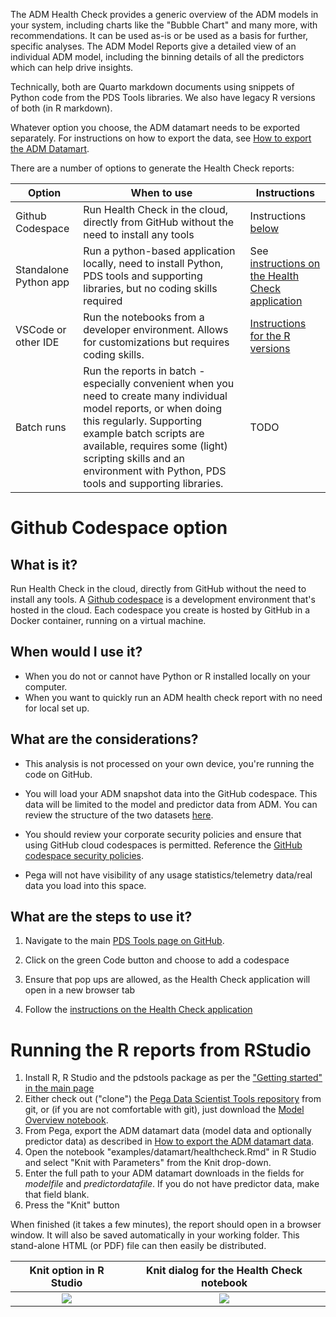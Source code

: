 The ADM Health Check provides a generic overview of the ADM models in your system, including charts like the "Bubble Chart" and many more, with recommendations. It can be used as-is or be used as a basis for further, specific analyses. The ADM Model Reports give a detailed view of an individual ADM model, including the binning details of all the predictors which can help drive insights.

Technically, both are Quarto markdown documents using snippets of Python code from the PDS Tools libraries. We also have legacy R versions of both (in R markdown).

Whatever option you choose, the ADM datamart needs to be exported separately. For instructions on how to export the data, see [How to export the ADM Datamart](How-to-export-and-use-the-ADM-Datamart).

There are a number of options to generate the Health Check reports:

|Option|When to use|Instructions|
|---|---|---|
|Github Codespace|Run Health Check in the cloud, directly from GitHub without the need to install any tools|Instructions [below](#github-codespace-option)|
|Standalone Python app|Run a python-based application locally, need to install Python, PDS tools and supporting libraries, but no coding skills required|See [instructions on the Health Check application](https://pegasystems.github.io/pega-datascientist-tools/Python/articles/HealthCheckSetUp.html)|
|VSCode or other IDE|Run the notebooks from a developer environment. Allows for customizations but requires coding skills.|[Instructions for the R versions](#running-the-r-reports-from-rstudio)|
|Batch runs|Run the reports in batch - especially convenient when you need to create many individual model reports, or when doing this regularly. Supporting example batch scripts are available, requires some (light) scripting skills and an environment with Python, PDS tools and supporting libraries.|TODO|

# Github Codespace option

## What is it?

Run Health Check in the cloud, directly from GitHub without the need to install any tools. A [Github codespace](https://docs.github.com/en/codespaces) is a development environment that's hosted in the cloud. Each codespace you create is hosted by GitHub in a Docker container, running on a virtual machine.

## When would I use it?

* When you do not or cannot have Python or R installed locally on your computer.
* When you want to quickly run an ADM health check report with no need for local set up.

## What are the considerations?

* This analysis is not processed on your own device, you're running the code on GitHub.

* You will load your ADM snapshot data into the GitHub codespace. This data will be limited to the model and predictor data from ADM.
You can review the structure of the two datasets [here](https://docs-previous.pega.com/decision-management-reference-materials/database-tables-monitoring-models).
 
* You should review your corporate security policies and ensure that using GitHub cloud codespaces is permitted. Reference the [GitHub codespace security policies](https://docs.github.com/en/codespaces/reference/security-in-github-codespaces).

* Pega will not have visibility of any usage statistics/telemetry data/real data you load into this space.

## What are the steps to use it?

1. Navigate to the main [PDS Tools page on GitHub](https://github.com/pegasystems/pega-datascientist-tools).

1. Click on the green Code button and choose to add a codespace

1. Ensure that pop ups are allowed, as the Health Check application will open in a new browser tab

1. Follow the [instructions on the Health Check application](https://pegasystems.github.io/pega-datascientist-tools/Python/articles/HealthCheckSetUp.html#Using-the-App:-A-Step-by-Step-Guide)

# Running the R reports from RStudio

1. Install R, R Studio and the pdstools package as per the ["Getting started" in the main page](https://github.com/pegasystems/pega-datascientist-tools/wiki#getting-started-with-the-r-library)
2. Either check out ("clone") the [Pega Data Scientist Tools repository](https://github.com/pegasystems/pega-datascientist-tools) from git, or (if you are not comfortable with git), just download the [Model Overview notebook](https://github.com/pegasystems/pega-datascientist-tools/blob/master/examples/datamart/healthcheck.Rmd).
3. From Pega, export the ADM datamart data (model data and optionally predictor data) as described in [How to export the ADM datamart data](How-to-export-and-use-the-ADM-Datamart).
4. Open the notebook "examples/datamart/healthcheck.Rmd" in R Studio and select "Knit with Parameters" from the Knit drop-down. 
5. Enter the full path to your ADM datamart downloads in the fields for *modelfile* and *predictordatafile*. If you do not have predictor data, make that field blank. 
6. Press the "Knit" button

When finished (it takes a few minutes), the report should open in a browser window. It will also be saved automatically in your working folder. This stand-alone HTML (or PDF) file can then easily be distributed.

| Knit option in R Studio | Knit dialog for the Health Check notebook |
| :---: | :---: |
| <img src="/pegasystems/pega-datascientist-tools/blob/master/images/R-studio-healthcheck-knit-with-params.png"> | <img src="/pegasystems/pega-datascientist-tools/blob/master/images/R-studio-healthcheck-knit-dialog.png"> |



